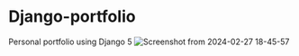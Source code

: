 # Django-portfolio
Personal portfolio using Django 5
![Screenshot from 2024-02-27 18-45-57](https://github.com/Angelov9004/Django-portfolio/assets/136641015/e0c02a5c-67ff-4847-8738-7dd442bb1b41)
